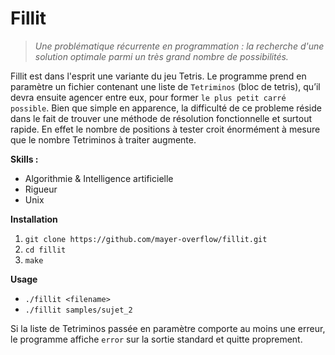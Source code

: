 # Fillit

> *Une problématique récurrente en programmation : la recherche d'une
solution optimale parmi un très grand nombre de possibilités.*

Fillit est dans l'esprit une variante du jeu Tetris. Le programme prend en paramètre 
un fichier contenant une liste de `Tetriminos` (bloc de tetris), qu’il devra ensuite agencer entre eux,
pour former `le plus petit carré possible`. 
Bien que simple en apparence, la difficulté de ce probleme réside dans le fait de 
trouver une méthode de résolution fonctionnelle et surtout rapide. 
En effet le nombre de positions à tester croit énormément à mesure que le nombre Tetriminos à traiter augmente.

**Skills :**
* Algorithmie & Intelligence artificielle
* Rigueur
* Unix

**Installation**

1. `git clone https://github.com/mayer-overflow/fillit.git`
2. `cd fillit`
3. `make`

**Usage**
* `./fillit <filename>`
* `./fillit samples/sujet_2`

Si la liste de Tetriminos passée en paramètre comporte au moins une erreur, le programme affiche `error` sur la sortie standard et quitte proprement.
